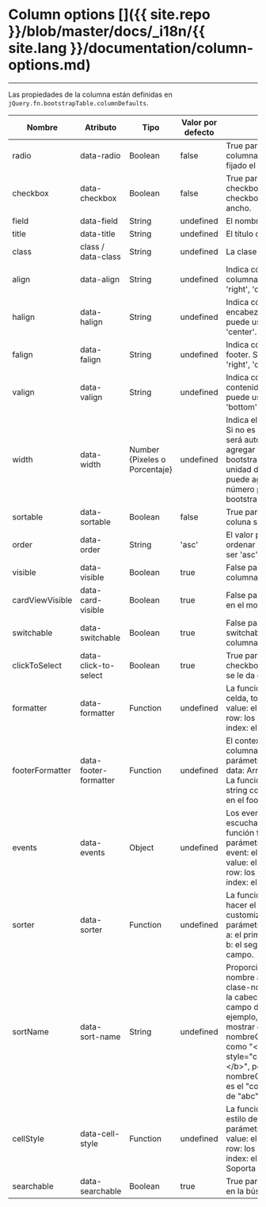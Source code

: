 # Column options []({{ site.repo }}/blob/master/docs/_i18n/{{ site.lang }}/documentation/column-options.md)

---

Las propiedades de la columna están definidas en `jQuery.fn.bootstrapTable.columnDefaults`.

<table class="table"
       data-toggle="table"
       data-search="true"
       data-show-toggle="true"
       data-show-columns="true"
       data-mobile-responsive="true">
    <thead>
    <tr>
        <th>Nombre</th>
        <th>Atributo</th>
        <th>Tipo</th>
        <th>Valor por defecto</th>
        <th>Descripción</th>
    </tr>
    </thead>
    <tbody>
    <tr>
        <td>radio</td>
        <td>data-radio</td>
        <td>Boolean</td>
        <td>false</td>
        <td>True para mostrar un radio. La columna con el radio tiene fijado el ancho.</td>
    </tr>
    <tr>
        <td>checkbox</td>
        <td>data-checkbox</td>
        <td>Boolean</td>
        <td>false</td>
        <td>True para mostrar un checkbox. La columna con el checkbox tiene fijado el ancho.</td>
    </tr>
    <tr>
        <td>field</td>
        <td>data-field</td>
        <td>String</td>
        <td>undefined</td>
        <td>El nombre del campo.</td>
    </tr>
    <tr>
        <td>title</td>
        <td>data-title</td>
        <td>String</td>
        <td>undefined</td>
        <td>El título de la columna.</td>
    </tr>
    <tr>
        <td>class</td>
        <td>class / data-class</td>
        <td>String</td>
        <td>undefined</td>
        <td>La clase CSS de la columna.</td>
    </tr>
    <tr>
        <td>align</td>
        <td>data-align</td>
        <td>String</td>
        <td>undefined</td>
        <td>Indica cómo se alinea la columna. Se puede usar "left', 'right', 'center'.</td>
    </tr>
    <tr>
        <td>halign</td>
        <td>data-halign</td>
        <td>String</td>
        <td>undefined</td>
        <td>Indica cómo se alinea el encabezado de la tabla. Se puede usar 'left', 'right', 'center'.</td>
    </tr>
	<tr>
        <td>falign</td>
        <td>data-falign</td>
        <td>String</td>
        <td>undefined</td>
        <td>Indica cómo se alinea el footer. Se puede usar 'left', 'right', 'center'.</td>
    </tr>
    <tr>
        <td>valign</td>
        <td>data-valign</td>
        <td>String</td>
        <td>undefined</td>
        <td>Indica cómo se alinea el contenido de la celda. Se puede usar 'top', 'middle', 'bottom'.</td>
    </tr>
    <tr>
        <td>width</td>
        <td>data-width</td>
        <td>Number {Pixeles o Porcentaje}</td>
        <td>undefined</td>
        <td>Indica el ancho de la columna. Si no es definido, el ancho será auto. Tmabién puede agregar '%' a su número y la bootstrapTable
		usará la unidad de porcentaje, sino, puede agregar o no 'px' a su número para que bootstrapTable use pixeles.</td>
    </tr>
    <tr>
        <td>sortable</td>
        <td>data-sortable</td>
        <td>Boolean</td>
        <td>false</td>
        <td>True para permitir que la coluna sea ordenable.</td>
    </tr>
    <tr>
        <td>order</td>
        <td>data-order</td>
        <td>String</td>
        <td>'asc'</td>
        <td>El valor por defecto para ordenar los datos, solo puede ser 'asc' o 'desc'.</td>
    </tr>
    <tr>
        <td>visible</td>
        <td>data-visible</td>
        <td>Boolean</td>
        <td>true</td>
        <td>False para ocultar el item de la columna.</td>
    </tr>
	<tr>
        <td>cardViewVisible</td>
        <td>data-card-visible</td>
        <td>Boolean</td>
        <td>true</td>
        <td>False para ocultar columnas en el modo card.</td>
    </tr>
    <tr>
        <td>switchable</td>
        <td>data-switchable</td>
        <td>Boolean</td>
        <td>true</td>
        <td>False para deshabilitar el switchable en el item de la columna.</td>
    </tr>
    <tr>
        <td>clickToSelect</td>
        <td>data-click-to-select</td>
        <td>Boolean</td>
        <td>true</td>
        <td>True para seleccionar un checkbox o radiobox cuando se le da click a la columna.</td>
    </tr>
    <tr>
        <td>formatter</td>
        <td>data-formatter</td>
        <td>Function</td>
        <td>undefined</td>
        <td>
        La función de formateo de la celda, toma tres parámetros: <br>
        value: el valor del campo. <br>
        row: los datos de la fila.<br>
        index: el indice de la fila.</td>
    </tr>
	<tr>
        <td>footerFormatter</td>
        <td>data-footer-formatter</td>
        <td>Function</td>
        <td>undefined</td>
        <td>
        El contexto (this) es el objecto columna.
        La función toma un parámetro: <br>
        data: Array de todas las filas. <br>
        La función debe retornar un string con el texto a mostrar en el footer.
    </tr>
    <tr>
        <td>events</td>
        <td>data-events</td>
        <td>Object</td>
        <td>undefined</td>
        <td>
        Los eventos de la celda son escuchados cuando se usa la función formatter, toma tres parámetros: <br>
        event: el evento de jQuery. <br>
        value: el valor del campo. <br>
        row: los datos de la fila.<br>
        index: el indice de la fila.</td>
    </tr>
    <tr>
        <td>sorter</td>
        <td>data-sorter</td>
        <td>Function</td>
        <td>undefined</td>
        <td>
        La función sort es usada para hacer el ordenamiendo customizable, toma dos parámetros: <br>
        a: el primer valor del campo.<br>
        b: el segundo valor del campo.</td>
    </tr>
    <tr>
        <td>sortName</td>
        <td>data-sort-name</td>
        <td>String</td>
        <td>undefined</td>
        <td>Proporcionar una especie-nombre adaptable, no la clase-nombre por defecto en la cabecera, o el nombre del campo
            de la columna. Por ejemplo, una columna puede mostrar el valor de nombreCampo de "HTML" como
             "&lt;b&gt;&lt;span style="color:red"&gt;abc&lt;/span&gt;&lt;/b&gt;", pero una nombreCampo para ordenar es el "contenido" con el valor de "abc".
        </td>
    </tr>    
    <tr>
        <td>cellStyle</td>
        <td>data-cell-style</td>
        <td>Function</td>
        <td>undefined</td>
        <td>
        La función formatter para el estilo de la celda, toma tres parámetros: <br>
        value: el valor del campo.<br>
        row: los datos de la fila.<br>
        index: el indice de la fila.<br>
        Soporta clases o CSS.
        </td>
    </tr>
    <tr>
        <td>searchable</td>
        <td>data-searchable</td>
        <td>Boolean</td>
        <td>true</td>
        <td>True para incluir la columna en la búsqueda.</td>
    </tr>
    </tbody>
</table>